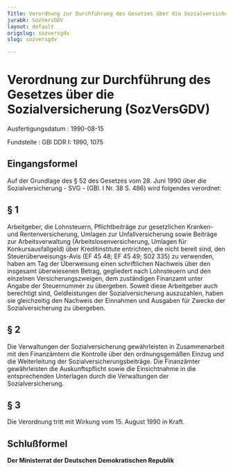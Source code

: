 ```yaml
---
Title: Verordnung zur Durchführung des Gesetzes über die Sozialversicherung
jurabk: SozVersGDV
layout: default
origslug: sozversgdv
slug: sozversgdv

---
```


# Verordnung zur Durchführung des Gesetzes über die Sozialversicherung (SozVersGDV)

Ausfertigungsdatum
:   1990-08-15

Fundstelle
:   GBl DDR I: 1990, 1075



## Eingangsformel

Auf der Grundlage des § 52 des Gesetzes vom 28. Juni 1990 über die Sozialversicherung - SVG - (GBl. I Nr. 38 S. 486) wird folgendes verordnet:


## § 1

Arbeitgeber, die Lohnsteuern, Pflichtbeiträge zur gesetzlichen Kranken- und Rentenversicherung, Umlagen zur Unfallversicherung sowie Beiträge zur Arbeitsverwaltung (Arbeitslosenversicherung, Umlagen für Konkursausfallgeld) über Kreditinstitute entrichten, die nicht bereit sind, den Steuerüberweisungs-Avis (EF 45 48; EF 45 49; S02 335) zu verwenden, haben am Tag der Überweisung einen schriftlichen Nachweis über den insgesamt überwiesenen Betrag, gegliedert nach Lohnsteuern und den einzelnen Versicherungszweigen, dem zuständigen Finanzamt unter Angabe der Steuernummer zu übergeben. Soweit diese Arbeitgeber auch berechtigt sind, Geldleistungen der Sozialversicherung auszuzahlen, haben sie gleichzeitig den Nachweis der Einnahmen und Ausgaben für Zwecke der Sozialversicherung zu übergeben.


## § 2

Die Verwaltungen der Sozialversicherung gewährleisten in Zusammenarbeit mit den Finanzämtern die Kontrolle über den ordnungsgemäßen Einzug und die Weiterleitung der Sozialversicherungsbeiträge. Die Finanzämter gewährleisten die Auskunftspflicht sowie die Einsichtnahme in die entsprechenden Unterlagen durch die Verwaltungen der Sozialversicherung.


## § 3

Die Verordnung tritt mit Wirkung vom 15. August 1990 in Kraft.


## Schlußformel

**Der Ministerrat der Deutschen Demokratischen Republik**

